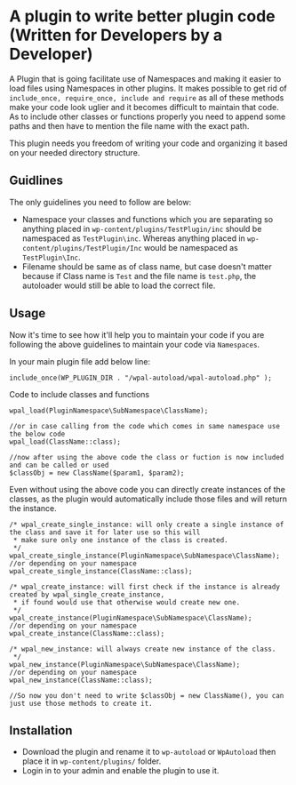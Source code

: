 # A plugin to write better plugin code (Written for Developers by a Developer)

A Plugin that is going facilitate use of Namespaces and making it easier to load files using Namespaces in other plugins.
It makes possible to get rid of `include_once, require_once, include and require` as all of these methods make your code 
look uglier and it becomes difficult to maintain that code. As to include other classes or functions properly you need 
to append some paths and then have to mention the file name with the exact path.

This plugin needs you freedom of writing your code and organizing it based on your needed directory structure. 

## Guidlines
The only guidelines you need to follow are below:
 - Namespace your classes and functions which you are separating so anything placed in 
 `wp-content/plugins/TestPlugin/inc` should be namespaced as `TestPlugin\inc`. 
 Whereas anything placed in `wp-content/plugins/TestPlugin/Inc` would be namespaced as `TestPlugin\Inc`.
 - Filename should be same as of class name, but case doesn't matter because if Class name is 
 `Test` and the file name is `test.php`, the autoloader would still be able to load the correct file.

## Usage
Now it's time to see how it'll help you to maintain your code if you are following the above guidelines to maintain 
your code via `Namespaces`.

In your main plugin file add below line:
```
include_once(WP_PLUGIN_DIR . "/wpal-autoload/wpal-autoload.php" );
```

Code to include classes and functions
```
wpal_load(PluginNamespace\SubNamespace\ClassName);

//or in case calling from the code which comes in same namespace use the below code
wpal_load(ClassName::class);

//now after using the above code the class or fuction is now included and can be called or used
$classObj = new ClassName($param1, $param2);
```

Even without using the above code you can directly create instances of the classes, as the plugin would automatically 
include those files and will return the instance.

```
/* wpal_create_single_instance: will only create a single instance of the class and save it for later use so this will 
 * make sure only one instance of the class is created.
 */
wpal_create_single_instance(PluginNamespace\SubNamespace\ClassName);
//or depending on your namespace
wpal_create_single_instance(ClassName::class);

/* wpal_create_instance: will first check if the instance is already created by wpal_single_create_instance, 
 * if found would use that otherwise would create new one.
 */
wpal_create_instance(PluginNamespace\SubNamespace\ClassName);
//or depending on your namespace
wpal_create_instance(ClassName::class);

/* wpal_new_instance: will always create new instance of the class. 
 */
wpal_new_instance(PluginNamespace\SubNamespace\ClassName);
//or depending on your namespace
wpal_new_instance(ClassName::class);

//So now you don't need to write $classObj = new ClassName(), you can just use those methods to create it.
```
## Installation
- Download the plugin and rename it to `wp-autoload` or `WpAutoload` then place it in `wp-content/plugins/` folder.
- Login in to your admin and enable the plugin to use it.
